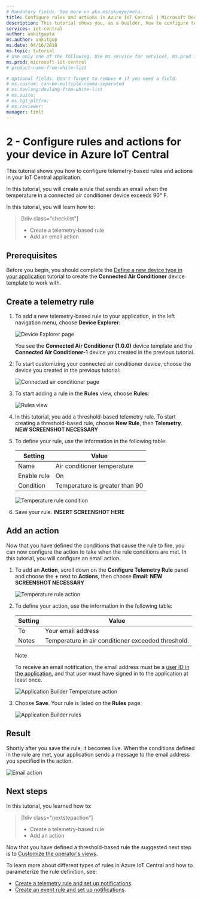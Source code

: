 ```yaml
---
# Mandatory fields. See more on aka.ms/skyeye/meta.
title: Configure rules and actions in Azure IoT Central | Microsoft Docs
description: This tutorial shows you, as a builder, how to configure telemetry-based rules and actions in your Azure IoT Central application.
services: iot-central
author: ankitgupta
ms.author: ankitgup
ms.date: 04/16/2018
ms.topic: tutorial
# Use only one of the following. Use ms.service for services, ms.prod for on-prem. Remove the # before the relevant field.
ms.prod: microsoft-iot-central
# product-name-from-white-list

# Optional fields. Don't forget to remove # if you need a field.
# ms.custom: can-be-multiple-comma-separated
# ms.devlang:devlang-from-white-list
# ms.suite: 
# ms.tgt_pltfrm:
# ms.reviewer:
manager: timlt
---
```


# 2 - Configure rules and actions for your device in Azure IoT Central

This tutorial shows you how to configure telemetry-based rules and actions in your IoT Central application.

In this tutorial, you will create a rule that sends an email when the temperature in a connected air conditioner device exceeds 90&deg; F.

In this tutorial, you will learn how to:

> [!div class="checklist"]
> * Create a telemetry-based rule
> * Add an email action

## Prerequisites

Before you begin, you should complete the [Define a new device type in your application](tutorial-define-device-type.md) tutorial to create the **Connected Air Conditioner** device template to work with.

## Create a telemetry rule

1. To add a new telemetry-based rule to your application, in the left navigation menu, choose **Device Explorer**:

    ![Device Explorer page](media/tutorial-configure-rules/explorerpage.png)

    You see the **Connected Air Conditioner (1.0.0)** device template and the **Connected Air Conditioner-1** device you created in the previous tutorial.

1. To start customizing your connected air conditioner device, choose the device you created in the previous tutorial:

    ![Connected air conditioner page](media/tutorial-configure-rules/builderdevicelist.png)

1. To start adding a rule in the **Rules** view, choose **Rules**:

    ![Rules view](media/tutorial-configure-rules/builderrulesview.png)

1. In this tutorial, you add a threshold-based telemetry rule. To start creating a threshold-based rule, choose **New Rule**, then **Telemetry**. **NEW SCREENSHOT NECESSARY**

1. To define your rule, use the information in the following table:

    | Setting     | Value                          |
    | ----------- | ------------------------------ |
    | Name        | Air conditioner temperature    |
    | Enable rule | On                             |
    | Condition   | Temperature is greater than 90 |

    ![Temperature rule condition](media/tutorial-configure-rules/buildertemperaturerule.png)

1. Save your rule. **INSERT SCREENSHOT HERE**

## Add an action

Now that you have defined the conditions that cause the rule to fire, you can now configure the action to take when the rule conditions are met. In this tutorial, you will configure an email action.

1. To add an **Action**, scroll down on the **Configure Telemetry Rule** panel and choose the **+** next to **Actions**, then choose **Email**: **NEW SCREENSHOT NECESSARY**

    ![Temperature rule action](media/tutorial-configure-rules/builderaddaction.png)

1. To define your action, use the information in the following table:

    | Setting   | Value                          |
    | --------- | ------------------------------ |
    | To        | Your email address             |
    | Notes     | Temperature in air conditioner exceeded threshold. |

    > [!NOTE]
    > To receive an email notification, the email address must be a [user ID in the application](howto-administer.md), and that user must have signed in to the application at least once.

    ![Application Builder Temperature action](media/tutorial-configure-rules/buildertemperatureaction.png)

1. Choose **Save**. Your rule is listed on the **Rules** page:

    ![Application Builder rules](media/tutorial-configure-rules/builderrules.png)

## Result

Shortly after you save the rule, it becomes live. When the conditions defined in the rule are met, your application sends a message to the email address you specified in the action.

![Email action](media/tutorial-configure-rules/email.png)

## Next steps

In this tutorial, you learned how to:

<!-- Repeat task list from intro -->
> [!div class="nextstepaction"]
> * Create a telemetry-based rule
> * Add an action

Now that you have defined a threshold-based rule the suggested next step is to [Customize the operator's views](tutorial-customize-operator.md).

To learn more about different types of rules in Azure IoT Central and how to parameterize the rule definition, see:

* [Create a telemetry rule and set up notifications](howto-create-telemetry-rules.md).
* [Create an event rule and set up notifications](howto-create-event-rules.md).

<!-- Next tutorials in the sequence -->